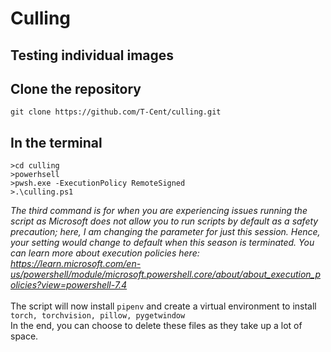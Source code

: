 <h1>Culling</h1>

<h2>Testing individual images</h2>

Clone the repository
--------
    git clone https://github.com/T-Cent/culling.git

In the terminal
--------

    >cd culling
    >powerhsell
    >pwsh.exe -ExecutionPolicy RemoteSigned
    >.\culling.ps1
*The third command is for when you are experiencing issues running the script as Microsoft does not allow you to run scripts by default as a safety precaution; here, I am changing the parameter for just this session. Hence, your setting would change to default when this season is terminated. You can learn more about execution policies here: https://learn.microsoft.com/en-us/powershell/module/microsoft.powershell.core/about/about_execution_policies?view=powershell-7.4* <br><br>
The script will now install `pipenv` and create a virtual environment to install `torch, torchvision, pillow, pygetwindow` <br>
In the end, you can choose to delete these files as they take up a lot of space. <br>
